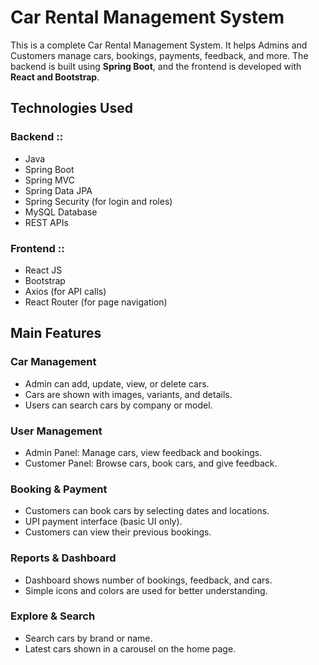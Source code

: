 # Car Rental Management System #

This is a complete Car Rental Management System. It helps Admins and Customers manage cars, bookings, payments, feedback, and more. The backend is built
using **Spring Boot**, and the frontend is developed with **React and Bootstrap**.

## Technologies Used ##

### Backend ::
- Java
- Spring Boot
- Spring MVC
- Spring Data JPA
- Spring Security (for login and roles)
- MySQL Database
- REST APIs

### Frontend ::
- React JS
- Bootstrap
- Axios (for API calls)
- React Router (for page navigation)




## Main Features ##

### Car Management
- Admin can add, update, view, or delete cars.
- Cars are shown with images, variants, and details.
- Users can search cars by company or model.

### User Management
- Admin Panel: Manage cars, view feedback and bookings.
- Customer Panel: Browse cars, book cars, and give feedback.

### Booking & Payment
- Customers can book cars by selecting dates and locations.
- UPI payment interface (basic UI only).
- Customers can view their previous bookings.

### Reports & Dashboard
- Dashboard shows number of bookings, feedback, and cars.
- Simple icons and colors are used for better understanding.

### Explore & Search
- Search cars by brand or name.
- Latest cars shown in a carousel on the home page.
